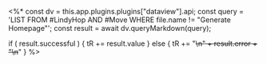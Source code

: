 
<%*
const dv = this.app.plugins.plugins["dataview"].api;
const query = 'LIST  FROM #LindyHop AND #Move WHERE file.name != "Generate Homepage"';
const result = await dv.queryMarkdown(query);

if ( result.successful ) {
 tR += result.value
} else {
  tR += "~~~~\n" + result.error + "\n~~~~"
}
%>
